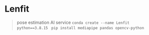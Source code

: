 # Lenfit
> pose estimation AI service
```conda create --name Lenfit python==3.8.15```
``` pip install mediapipe pandas opencv-python```